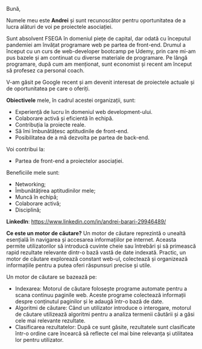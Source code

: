 Bună,

Numele meu este **Andrei** și sunt recunoscător pentru oportunitatea de a lucra alături de voi pe proiectele asociației.

Sunt absolvent FSEGA în domeniul piețe de capital, dar odată cu începutul pandemiei am învățat programare web pe partea de front-end.
Drumul a început cu un curs de web-developer bootcamp pe Udemy, prin care mi-am pus bazele și am continuat cu diverse materiale de programare.
Pe lângă programare, după cum am menționat, sunt economist și recent am început să profesez ca personal coach.

V-am găsit pe Google recent și am devenit interesat de proiectele actuale și de oportunitatea pe care o oferiți.

**Obiectivele** mele, în cadrul acestei organizații, sunt:

- Experiență de lucru în domeniul web development-ului.
- Colaborare activă și eficientă în echipă.
- Contribuția la proiecte reale.
- Să îmi îmbunătățesc aptitudinile de front-end.
- Posibilitatea de a mă dezvolta pe partea de back-end.

Voi contribui la:

- Partea de front-end a proiectelor asociației.

Beneficiile mele sunt:

- Networking;
- Îmbunătățirea aptitudinilor mele;
- Muncă în echipă;
- Colaborare activă;
- Disciplină;

**LinkedIn**: https://www.linkedin.com/in/andrei-barari-29946489/

**Ce este un motor de căutare?**
Un motor de căutare reprezintă o unealtă esențială în navigarea și accesarea informațiilor pe internet. Aceasta permite utilizatorilor să introducă cuvinte cheie sau întrebări și să primească rapid rezultate relevante dintr-o bază vastă de date indexată. Practic, un motor de căutare explorează constant web-ul, colectează și organizează informațiile pentru a putea oferi răspunsuri precise și utile.

Un motor de căutare se bazează pe:

- Indexarea: Motorul de căutare folosește programe automate pentru a scana continuu paginile web. Aceste programe colectează informații despre conținutul paginilor și le adaugă într-o bază de date.
- Algoritmi de căutare: Când un utilizator introduce o interogare, motorul de căutare utilizează algoritmi pentru a analiza termenii căutării și a găsi cele mai relevante rezultate.
- Clasificarea rezultatelor: După ce sunt găsite, rezultatele sunt clasificate într-o ordine care încearcă să reflecte cel mai bine relevanța și utilitatea lor pentru utilizator.
